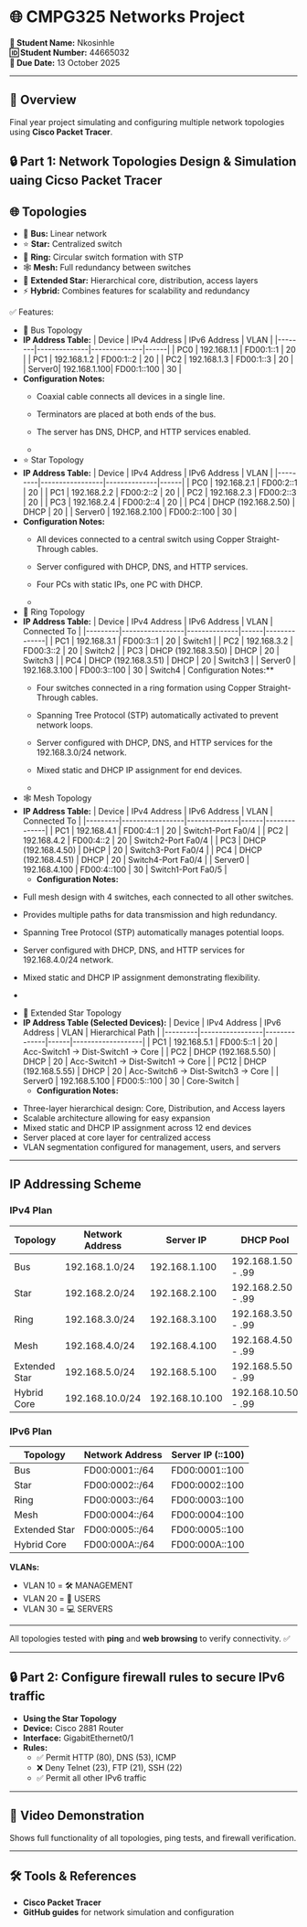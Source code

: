 # 🌐 CMPG325 Networks Project

**👤 Student Name:** Nkosinhle  
**🆔 Student Number:** 44665032  
**📅 Due Date:** 13 October 2025  

---

## 📖 Overview
Final year project simulating and configuring multiple network topologies using **Cisco Packet Tracer**.  

## 🔒 Part 1: Network Topologies Design & Simulation uaing Cicso Packet Tracer
## 🌐 Topologies
- 🚌 **Bus:** Linear network  
- ⭐ **Star:** Centralized switch  
- 🔄 **Ring:** Circular switch formation with STP  
- 🕸️ **Mesh:** Full redundancy between switches  
- 🌟 **Extended Star:** Hierarchical core, distribution, access layers  
- ⚡ **Hybrid:** Combines features for scalability and redundancy 

✅ Features:  
- 🚌 Bus Topology
- **IP Address Table:**
    | Device | IPv4 Address | IPv6 Address | VLAN |
    |--------|--------------|--------------|------|
    | PC0    | 192.168.1.1  | FD00:1::1    | 20   |
    | PC1    | 192.168.1.2  | FD00:1::2    | 20   |
    | PC2    | 192.168.1.3  | FD00:1::3    | 20   |
    | Server0| 192.168.1.100| FD00:1::100  | 30   |
-   **Configuration Notes:**
    *   Coaxial cable connects all devices in a single line.
    *   Terminators are placed at both ends of the bus.
    *   The server has DNS, DHCP, and HTTP services enabled.
 
    * 
- ⭐ Star Topology
- **IP Address Table:**
  | Device  | IPv4 Address    | IPv6 Address | VLAN |
  |---------|-----------------|--------------|------|
  | PC0     | 192.168.2.1     | FD00:2::1    | 20   |
  | PC1     | 192.168.2.2     | FD00:2::2    | 20   |
  | PC2     | 192.168.2.3     | FD00:2::3    | 20   |
  | PC3     | 192.168.2.4     | FD00:2::4    | 20   |
  | PC4     | DHCP (192.168.2.50) | DHCP     | 20   |
  | Server0 | 192.168.2.100   | FD00:2::100  | 30   |
- **Configuration Notes:**
  * All devices connected to a central switch using Copper Straight-Through cables.
  * Server configured with DHCP, DNS, and HTTP services.
  * Four PCs with static IPs, one PC with DHCP.
 
  * 
- 🔄 Ring Topology
- **IP Address Table:**
  | Device  | IPv4 Address    | IPv6 Address | VLAN | Connected To |
  |---------|-----------------|--------------|------|--------------|
  | PC1     | 192.168.3.1     | FD00:3::1    | 20   | Switch1      |
  | PC2     | 192.168.3.2     | FD00:3::2    | 20   | Switch2      |
  | PC3     | DHCP (192.168.3.50) | DHCP     | 20   | Switch3      |
  | PC4     | DHCP (192.168.3.51) | DHCP     | 20   | Switch3      |
  | Server0 | 192.168.3.100   | FD00:3::100  | 30   | Switch4      |
  Configuration Notes:**
  * Four switches connected in a ring formation using Copper Straight-Through cables.
  * Spanning Tree Protocol (STP) automatically activated to prevent network loops.
  * Server configured with DHCP, DNS, and HTTP services for the 192.168.3.0/24 network.
  * Mixed static and DHCP IP assignment for end devices.
 
  * 
- 🕸️ Mesh Topology
- **IP Address Table:**
  | Device  | IPv4 Address    | IPv6 Address | VLAN | Connected To |
  |---------|-----------------|--------------|------|--------------|
  | PC1     | 192.168.4.1     | FD00:4::1    | 20   | Switch1-Port Fa0/4 |
  | PC2     | 192.168.4.2     | FD00:4::2    | 20   | Switch2-Port Fa0/4 |
  | PC3     | DHCP (192.168.4.50) | DHCP     | 20   | Switch3-Port Fa0/4 |
  | PC4     | DHCP (192.168.4.51) | DHCP     | 20   | Switch4-Port Fa0/4 |
  | Server0 | 192.168.4.100   | FD00:4::100  | 30   | Switch1-Port Fa0/5 |
  - **Configuration Notes:**
* Full mesh design with 4 switches, each connected to all other switches.
* Provides multiple paths for data transmission and high redundancy.
* Spanning Tree Protocol (STP) automatically manages potential loops.
* Server configured with DHCP, DNS, and HTTP services for 192.168.4.0/24 network.
* Mixed static and DHCP IP assignment demonstrating flexibility.

* 
- 🌟 Extended Star Topology
- **IP Address Table (Selected Devices):**
  | Device  | IPv4 Address    | IPv6 Address | VLAN | Hierarchical Path |
  |---------|-----------------|--------------|------|-------------------|
  | PC1     | 192.168.5.1     | FD00:5::1    | 20   | Acc-Switch1 → Dist-Switch1 → Core |
  | PC2     | DHCP (192.168.5.50) | DHCP     | 20   | Acc-Switch1 → Dist-Switch1 → Core |
  | PC12    | DHCP (192.168.5.55) | DHCP     | 20   | Acc-Switch6 → Dist-Switch3 → Core |
  | Server0 | 192.168.5.100   | FD00:5::100  | 30   | Core-Switch |
  - **Configuration Notes:**
* Three-layer hierarchical design: Core, Distribution, and Access layers
* Scalable architecture allowing for easy expansion
* Mixed static and DHCP IP assignment across 12 end devices
* Server placed at core layer for centralized access
* VLAN segmentation configured for management, users, and servers

---

## IP Addressing Scheme

### IPv4 Plan
| Topology         | Network Address    | Server IP      | DHCP Pool          |
|------------------|--------------------|----------------|--------------------|
| Bus              | 192.168.1.0/24     | 192.168.1.100  | 192.168.1.50 - .99 |
| Star             | 192.168.2.0/24     | 192.168.2.100  | 192.168.2.50 - .99 |
| Ring             | 192.168.3.0/24     | 192.168.3.100  | 192.168.3.50 - .99 |
| Mesh             | 192.168.4.0/24     | 192.168.4.100  | 192.168.4.50 - .99 |
| Extended Star    | 192.168.5.0/24     | 192.168.5.100  | 192.168.5.50 - .99 |
| Hybrid Core      | 192.168.10.0/24    | 192.168.10.100 | 192.168.10.50 - .99|

### IPv6 Plan
| Topology         | Network Address       | Server IP (::100)    |
|------------------|-----------------------|----------------------|
| Bus              | FD00:0001::/64        | FD00:0001::100       |
| Star             | FD00:0002::/64        | FD00:0002::100       |
| Ring             | FD00:0003::/64        | FD00:0003::100       |
| Mesh             | FD00:0004::/64        | FD00:0004::100       |
| Extended Star    | FD00:0005::/64        | FD00:0005::100       |
| Hybrid Core      | FD00:000A::/64        | FD00:000A::100       |
 

**VLANs:**  
- VLAN 10 = 🛠️ MANAGEMENT  
- VLAN 20 = 👥 USERS  
- VLAN 30 = 💻 SERVERS  



--- 

All topologies tested with **ping** and **web browsing** to verify connectivity. ✅ 



---

## 🔒 Part 2: Configure firewall rules to secure IPv6 traffic
- **Using the Star Topology**
- **Device:** Cisco 2881 Router  
- **Interface:** GigabitEthernet0/1  
- **Rules:**  
  - ✅ Permit HTTP (80), DNS (53), ICMP  
  - ❌ Deny Telnet (23), FTP (21), SSH (22)  
  - ✅ Permit all other IPv6 traffic  

---

## 🎥 Video Demonstration
Shows full functionality of all topologies, ping tests, and firewall verification.  

---

## 🛠️ Tools & References
- **Cisco Packet Tracer**  
- **GitHub guides** for network simulation and configuration  
